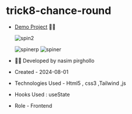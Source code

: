 # trick8-chance-round

- [Demo Project](https://nasim1380p.github.io/trick8-chance-round/) 👩‍💻


  ![spin2](https://github.com/Nasim1380p/trick8-chance-round/assets/155636802/2d892d9d-358a-4433-a6c4-db4547821919)

  ![spinerp](https://github.com/Nasim1380p/trick8-chance-round/assets/155636802/aeb57ea7-733f-4631-ab6c-bc5e08237f85)
  ![spiner](https://github.com/Nasim1380p/trick8-chance-round/assets/155636802/64efb9c7-13c9-4c24-b463-97c0d9ddbb36)

- 👩‍🎓 Developed by nasim pirghollo

- Created - 2024-08-01

- Technologies Used - Html5 , css3 ,Tailwind ,js 

- Hooks Used : useState 

- Role - Frontend
